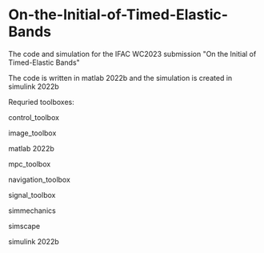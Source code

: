 # On-the-Initial-of-Timed-Elastic-Bands
The code and simulation for the IFAC WC2023 submission "On the Initial of Timed-Elastic Bands"

The code is written in matlab 2022b and the simulation is created in simulink 2022b

Requried toolboxes:

control_toolbox

image_toolbox

matlab 2022b

mpc_toolbox

navigation_toolbox

signal_toolbox

simmechanics

simscape

simulink 2022b
